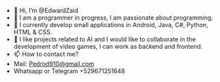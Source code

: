 - 👋 Hi, I’m @EdwardZaid
- 👀 I am a programmer in progress, I am passionate about programming.
- 🌱 I currently develop small applications in Android, Java, C#, Python, HTML & CSS.
- 💞️ I like projects related to AI and I would like to collaborate in the development of video games, I can work as backend and frontend.
- 📫 
How to contact me? 
- Mail: Pedrod910@gmail.com
- Whatsapp or Telegram +529671251648

<!---
EdwardZaid/EdwardZaid is a ✨ special ✨ repository because its `README.md` (this file) appears on your GitHub profile.
You can click the Preview link to take a look at your changes.
--->
